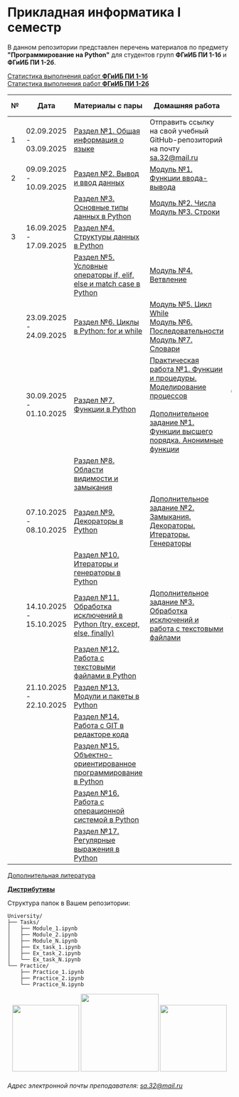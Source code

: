 # Прикладная информатика I семестр
В данном репозитории представлен перечень материалов по предмету **"Программирование на Python"** для студентов групп **ФГиИБ ПИ 1-1б** и **ФГиИБ ПИ 1-2б**.

[Статистика выполнения работ **ФГиИБ ПИ 1-1б**](https://u.to/0FtcIg)  
[Статистика выполнения работ **ФГиИБ ПИ 1-2б**](https://u.to/0ltcIg)  


| №   | Дата       | Материалы с пары                     | Домашняя работа                  | Срок сдачи|
|-----|------------|------------------------------------------------|------------------------------------------------|------------|
| 1   |     02.09.2025 -  03.09.2025      | [Раздел №1. Общая информация о языке](https://u.to/01tcIg) |        Отправить ссылку на свой учебный GitHub-репозиторий на почту sa.32@mail.ru                                      | 10.09.2025
| 2   |      09.09.2025 -  10.09.2025            | [Раздел №2. Вывод и ввод данных](https://u.to/1VtcIg) | [Модуль №1. Функции ввода-вывода](https://u.to/11tcIg) | 15.10.2025
|    |            | [Раздел №3. Основные типы данных в Python](https://u.to/2FtcIg) | [Модуль №2. Числа](https://u.to/3FtcIg)<br>[Модуль №3. Строки](https://u.to/3VtcIg) | 15.10.2025
| 3  |      16.09.2025 -  17.09.2025            | [Раздел №4. Структуры данных в Python](https://u.to/31tcIg) |  | 15.10.2025
|    |            | [Раздел №5. Условные операторы if, elif, else и match case в Python](https://u.to/5ltcIg) | [Модуль №4. Ветвление](https://u.to/6FtcIg) | 15.10.2025
|    |      23.09.2025 -  24.09.2025            | [Раздел №6. Циклы в Python: for и while](https://u.to/6VtcIg) | [Модуль №5. Цикл While](https://u.to/Z1tcIg)<br> [Модуль №6. Последовательности](https://u.to/YFtcIg) <br> [Модуль №7. Словари](https://u.to/XVtcIg)| 15.10.2025
|    |      30.09.2025 -  01.10.2025            | [Раздел №7. Функции в Python](https://u.to/XFtcIg) |  [Практическая работа №1. Функции и процедуры. Моделирование процессов](https://u.to/V1tcIg)  <br><br> [Дополнительное задание №1. Функции высшего порядка. Анонимные функции](https://u.to/PFtcIg)                                              | 07.10.2025 <br><br><br> 15.10.2025
|    |            | [Раздел №8. Области видимости и замыкания](https://u.to/7FtcIg) |                                                |
|    |      07.10.2025 -  08.10.2025            | [Раздел №9. Декораторы в Python](https://u.to/7VtcIg) |[Дополнительное задание №2. Замыкания. Декораторы. Итераторы. Генераторы](https://u.to/NFtcIg)| 15.10.2025
|   |            | [Раздел №10. Итераторы и генераторы в Python](https://u.to/8FtcIg) |                                                |
|   |      14.10.2025 -  15.10.2025            | [Раздел №11. Обработка исключений в Python (try, except, else, finally)](https://u.to/8VtcIg) |[Дополнительное задание №3. Обработка исключений и работа с текстовыми файлами](https://u.to/D3xdIg)| 21.10.2025
|   |            | [Раздел №12. Работа с текстовыми файлами в Python](https://u.to/9FtcIg) |                                                |
|   |      21.10.2025 -  22.10.2025            | [Раздел №13. Модули и пакеты в Python](https://u.to/91tcIg) |                                                |
|   |            | [Раздел №14. Работа с GIT в редакторе кода](https://u.to/_FtcIg) |                                                |
|   |            | [Раздел №15. Объектно-ориентированное программирование в Python](https://u.to/SG35IA) |                                                |
|   |            | [Раздел №16. Работа с операционной системой в Python](https://u.to/_ltcIg) |                                                |
|   |            | [Раздел №17. Регулярные выражения в Python](https://u.to/-VtcIg) |                                                |


[Дополнительная литература](https://cloud.mail.ru/public/veX3/Aasf7g7U8)

[**Дистрибутивы**](https://cloud.mail.ru/public/BXH2/4NZCkgzFS)

Структура папок в Вашем репозитории:
```
University/
├── Tasks/
│   ├── Module_1.ipynb
│   ├── Module_2.ipynb
│   ├── Module_N.ipynb
│   ├── Ex_task_1.ipynb
│   ├── Ex_task_2.ipynb
│   └── Ex_task_N.ipynb
└── Practice/
    ├── Practice_1.ipynb
    ├── Practice_2.ipynb
    └── Practice_N.ipynb
```
<div id="header" align="center">
  <img src="https://i.stack.imgur.com/t4m8n.gif" width="150"/>
  <img src="https://media1.giphy.com/media/v1.Y2lkPTc5MGI3NjExYzRibWc2bmY2YWZncGd3cWY2YmoxYmNtNmJnbXphZjJsN2xpMjZ6ayZlcD12MV9pbnRlcm5hbF9naWZfYnlfaWQmY3Q9Zw/wOR94QhwxXdmGJIVEg/giphy.gif" width="175"/>
  <img src="https://media0.giphy.com/media/v1.Y2lkPTc5MGI3NjExdGdoYmNtamZybXRldXU4bjI0ZnFienhodnVtZHVqbzVvNTJ4MXdxYiZlcD12MV9pbnRlcm5hbF9naWZfYnlfaWQmY3Q9Zw/UcK7JalnjCz0k/giphy.gif" width="150"/>
</div>








###### Адрес электронной почты преподавателя: sa.32@mail.ru
